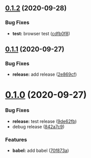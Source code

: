 ## [0.1.2](https://github.com/godxiaoji/colorfuls/compare/v0.1.1...v0.1.2) (2020-09-28)


### Bug Fixes

* **test:** browser test ([cdfb0f8](https://github.com/godxiaoji/colorfuls/commit/cdfb0f8a404873b2e02c48c06a4eee90d7c34a60))

## [0.1.1](https://github.com/godxiaoji/colorfuls/compare/v0.1.0...v0.1.1) (2020-09-27)


### Bug Fixes

* **release:** add release ([2e869cf](https://github.com/godxiaoji/colorfuls/commit/2e869cff0118b361754b121ab62eb0935e42efed))


# [0.1.0](https://github.com/godxiaoji/colorfuls/compare/v0.0.6...v0.1.0) (2020-09-27)


### Bug Fixes

* **release:** test release ([9de62fb](https://github.com/godxiaoji/colorfuls/commit/9de62fb08fb8271d99f55bb1c18303ed17e1cf99))
* debug release ([842a7c9](https://github.com/godxiaoji/colorfuls/commit/842a7c9682a4c2fadff5717e1320913bb730cd44))


### Features

* **babel:** add babel ([70f873a](https://github.com/godxiaoji/colorfuls/commit/70f873a5d7a424815d2d223eb5d09414af804df6))
